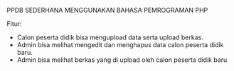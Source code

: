 PPDB SEDERHANA MENGGUNAKAN BAHASA PEMROGRAMAN PHP

Fitur:
- Calon peserta didik bisa mengupload data serta upload berkas.
- Admin bisa melihat mengedit dan menghapus data calon peserta didik baru.
- Admin bisa melihat berkas yang di upload oleh calon peserta didik baru
